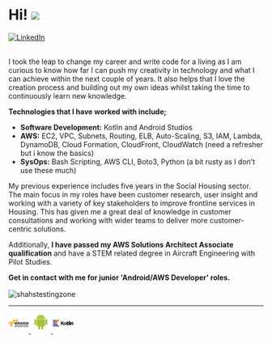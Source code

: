 <h1> Hi! <img src = "https://raw.githubusercontent.com/MartinHeinz/MartinHeinz/master/wave.gif" width = 50px> </h1>

<p>
  <a href="https://www.linkedin.com/in/shah-alom-05ba255a/" target="_blank"><img alt="LinkedIn" src="https://img.shields.io/badge/linkedin-%230077B5.svg?&style=for-the-badge&logo=linkedin&logoColor=white" />
  </a>
<br />
 <br />
 
<p>
I took the leap to change my career and write code for a living as I am curious to know how far I can push my creativity in technology and what I can achieve within the next couple of years. It also helps that I love the creation process and building out my own ideas whilst taking the time to continuously learn new knowledge. 

**Technologies that I have worked with include;**
- **Software Development:** Kotlin and Android Studios
- **AWS:** EC2, VPC, Subnets, Routing, ELB, Auto-Scaling, S3, IAM, Lambda, DynamoDB, Cloud Formation, CloudFront, CloudWatch (need a refresher but i know the basics)
- **SysOps:** Bash Scripting,  AWS CLI, Boto3, Python (a bit rusty as I don’t use these much)

My previous experience includes five years in the Social Housing sector. The main focus in my roles have been customer research, user insight and working with a variety of key stakeholders to improve frontline services in Housing. This has given me a great deal of knowledge in customer consultations and working with wider teams to deliver more customer-centric solutions.

Additionally, **I have passed my AWS Solutions Architect Associate qualification** and have a STEM related degree in Aircraft Engineering with Pilot Studies. 

**Get in contact with me for junior 'Android/AWS Developer' roles.**

 
</p>

<p>
 <img
  align="center"
  src="https://github-readme-streak-stats.herokuapp.com/?user=shahstestingzone&"
  alt="shahstestingzone"
 />
</p>

---

<p align="left">
 <a href="https://aws.amazon.com" target="_blank">
  <img
   src="https://raw.githubusercontent.com/devicons/devicon/master/icons/amazonwebservices/amazonwebservices-original-wordmark.svg"
   alt="aws"
   width="40"
   height="40"
  />
 </a>
 
 <a href="https://developer.android.com/" target="_blank">
  <img
   src="https://raw.githubusercontent.com/devicons/devicon/master/icons/android/android-original-wordmark.svg"
   alt="android"
   width="40"
   height="40"
  />
 </a>
 
 <a href="https://kotlinlang.org/" target="_blank">
  <img
   src="https://raw.githubusercontent.com/devicons/devicon/master/icons/kotlin/kotlin-original-wordmark.svg"
   alt="kotlin"
   width="40"
   height="40"
  />
 </a>

</p>


